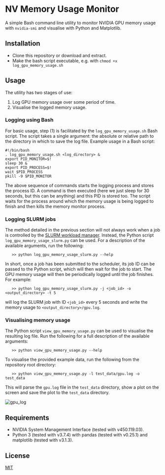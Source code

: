 # NV Memory Usage Monitor

A simple Bash command line utility to monitor NVIDIA GPU memory usage with `nvidia-smi` and visualise with Python and Matplotlib.

## Installation
- Clone this repository or download and extract.
- Make the bash script executable, e.g. with `chmod +x log_gpu_memory_usage.sh`

## Usage
The utility has two stages of use:
1. Log GPU memory usage over some period of time.
2. Visualise the logged memory usage.

### Logging using Bash

For basic usage, step (1) is facilitated by the `log_gpu_memory_usage.sh` Bash script. The script takes a single argument: the absolute or relative path to the directory in which to save the log file. Example usage in a Bash script:

```
#!/bin/bash
. log_gpu_memory_usage.sh <log_directory> &
export PID_MONITOR=$!
sleep 30 &
export PID_PROCESS=$!
wait $PID_PROCESS
pkill -9 $PID_MONITOR
```

The above sequence of commands starts the logging process and stores the process ID. A command is then executed (here we just sleep for 30 seconds, but this can be anything) and this PID is stored too. The script waits for the process around which the memory usage is being logged to finish and then kills the memory monitor process.

### Logging SLURM jobs

The method detailed in the previous section will not always work when a job is controlled by the [SLURM workload manager](https://slurm.schedmd.com/documentation.html). Instead, the Python script `log_gpu_memory_usage_slurm.py` can be used. For a description of the available arguments, run the following:

`   >> python log_gpu_memory_usage_slurm.py --help`

In short, once a job has been submitted to the scheduler, its job ID can be passed to the Python script, which will then wait for the job to start. The GPU memory usage will then be periodically logged until the job finishes. For example:

`   >> python log_gpu_memory_usage_slurm.py -j <job_id> -o <output_directory> -t 5`

will log the SLURM job with ID `<job_id>` every 5 seconds and write the memory usage to `<output_directory>/gpu.log`.

### Visualising memory usage

The Python script `view_gpu_memory_usage.py` can be used to visualise the resulting log file. Run the following for a full description of the available arguments:

`   >> python view_gpu_memory_usage.py --help`

To visualise the provided example data, run the following from the repository root directory:

`   >> python view_gpu_memory_usage.py -l test_data/gpu.log -o test_data`

This will parse the `gpu.log` file in the `test_data` directory, show a plot on the screen and save the plot to the `test_data` directory.

![gpu_log](https://user-images.githubusercontent.com/50923318/117954117-9b383c00-b30e-11eb-8dbd-8a769c9a9fca.png)

## Requirements
- NVIDIA System Management Interface (tested with v450.119.03).
- Python 3 (tested with v3.7.4) with pandas (tested with v0.25.1) and matplotlib (tested with v3.1.3).

## License
[MIT](https://choosealicense.com/licenses/mit/)
